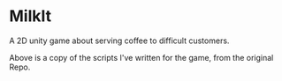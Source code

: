 # MilkIt
A 2D unity game about serving coffee to difficult customers.

Above is a copy of the scripts I've written for the game, from the original Repo.

